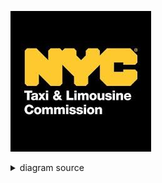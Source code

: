 ![rendered image description](Imagenes/NYC.jpg)

<details>
  <summary>diagram source</summary>
  This details block is collapsed by default when viewed in GitHub. This hides the mermaid graph definition, while the rendered image
  linked above is shown. The details tag has to follow the image tag. (newlines allowed)

```mermaid
gantt
    title Diagrama de Gantt 

    section Elizabeth
     ETL           :a1, 2024-04-01, 4d
    Task Marcelo    :2024-04-01, 3d
    Final Section    : 2024-05-12  , 12d


```
</details>
